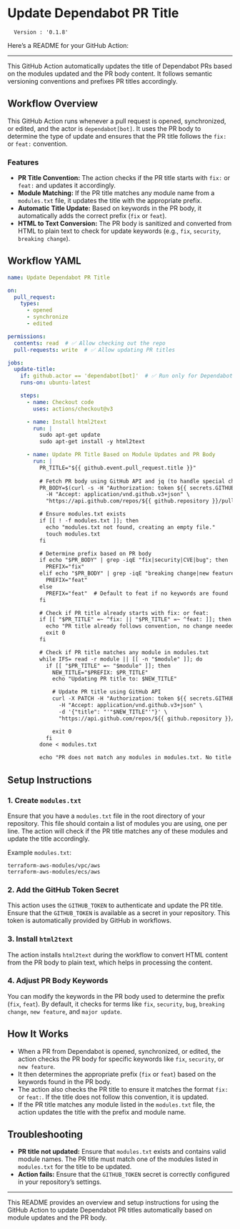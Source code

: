 # Update Dependabot PR Title
<!-- x-release-please-start-version -->
  ```
    Version : '0.1.8'
  ```
<!-- x-release-please-end -->

Here’s a README for your GitHub Action:

---



This GitHub Action automatically updates the title of Dependabot PRs based on the modules updated and the PR body content. It follows semantic versioning conventions and prefixes PR titles accordingly.

## Workflow Overview

This GitHub Action runs whenever a pull request is opened, synchronized, or edited, and the actor is `dependabot[bot]`. It uses the PR body to determine the type of update and ensures that the PR title follows the `fix:` or `feat:` convention.

### Features

- **PR Title Convention:** The action checks if the PR title starts with `fix:` or `feat:` and updates it accordingly.
- **Module Matching:** If the PR title matches any module name from a `modules.txt` file, it updates the title with the appropriate prefix.
- **Automatic Title Update:** Based on keywords in the PR body, it automatically adds the correct prefix (`fix` or `feat`).
- **HTML to Text Conversion:** The PR body is sanitized and converted from HTML to plain text to check for update keywords (e.g., `fix`, `security`, `breaking change`).

## Workflow YAML

```yaml
name: Update Dependabot PR Title

on:
  pull_request:
    types:
      - opened
      - synchronize
      - edited

permissions:
  contents: read  # ✅ Allow checking out the repo
  pull-requests: write  # ✅ Allow updating PR titles

jobs:
  update-title:
    if: github.actor == 'dependabot[bot]'  # ✅ Run only for Dependabot PRs
    runs-on: ubuntu-latest

    steps:
      - name: Checkout code
        uses: actions/checkout@v3

      - name: Install html2text
        run: |
          sudo apt-get update
          sudo apt-get install -y html2text

      - name: Update PR Title Based on Module Updates and PR Body
        run: |
          PR_TITLE="${{ github.event.pull_request.title }}"
          
          # Fetch PR body using GitHub API and jq (to handle special characters)
          PR_BODY=$(curl -s -H "Authorization: token ${{ secrets.GITHUB_TOKEN }}" \
            -H "Accept: application/vnd.github.v3+json" \
            "https://api.github.com/repos/${{ github.repository }}/pulls/${{ github.event.pull_request.number }}" | jq -r '.body')

          # Ensure modules.txt exists
          if [[ ! -f modules.txt ]]; then
            echo "modules.txt not found, creating an empty file."
            touch modules.txt
          fi

          # Determine prefix based on PR body
          if echo "$PR_BODY" | grep -iqE "fix|security|CVE|bug"; then
            PREFIX="fix"
          elif echo "$PR_BODY" | grep -iqE "breaking change|new feature|major update"; then
            PREFIX="feat"
          else
            PREFIX="feat"  # Default to feat if no keywords are found
          fi

          # Check if PR title already starts with fix: or feat:
          if [[ "$PR_TITLE" =~ ^fix: || "$PR_TITLE" =~ ^feat: ]]; then
            echo "PR title already follows convention, no change needed."
            exit 0
          fi

          # Check if PR title matches any module in modules.txt
          while IFS= read -r module || [[ -n "$module" ]]; do
            if [[ "$PR_TITLE" =~ "$module" ]]; then
              NEW_TITLE="$PREFIX: $PR_TITLE"
              echo "Updating PR title to: $NEW_TITLE"

              # Update PR title using GitHub API
              curl -X PATCH -H "Authorization: token ${{ secrets.GITHUB_TOKEN }}" \
                -H "Accept: application/vnd.github.v3+json" \
                -d '{"title": "'"$NEW_TITLE"'"}' \
                "https://api.github.com/repos/${{ github.repository }}/pulls/${{ github.event.pull_request.number }}"

              exit 0
            fi
          done < modules.txt

          echo "PR does not match any modules in modules.txt. No title changes needed."
```

## Setup Instructions

### 1. Create `modules.txt`
Ensure that you have a `modules.txt` file in the root directory of your repository. This file should contain a list of modules you are using, one per line. The action will check if the PR title matches any of these modules and update the title accordingly.

Example `modules.txt`:

```
terraform-aws-modules/vpc/aws
terraform-aws-modules/ecs/aws
```

### 2. Add the GitHub Token Secret
This action uses the `GITHUB_TOKEN` to authenticate and update the PR title. Ensure that the `GITHUB_TOKEN` is available as a secret in your repository. This token is automatically provided by GitHub in workflows.

### 3. Install `html2text`
The action installs `html2text` during the workflow to convert HTML content from the PR body to plain text, which helps in processing the content.

### 4. Adjust PR Body Keywords
You can modify the keywords in the PR body used to determine the prefix (`fix`, `feat`). By default, it checks for terms like `fix`, `security`, `bug`, `breaking change`, `new feature`, and `major update`.

## How It Works

- When a PR from Dependabot is opened, synchronized, or edited, the action checks the PR body for specific keywords like `fix`, `security`, or `new feature`.
- It then determines the appropriate prefix (`fix` or `feat`) based on the keywords found in the PR body.
- The action also checks the PR title to ensure it matches the format `fix:` or `feat:`. If the title does not follow this convention, it is updated.
- If the PR title matches any module listed in the `modules.txt` file, the action updates the title with the prefix and module name.

## Troubleshooting

- **PR title not updated:** Ensure that `modules.txt` exists and contains valid module names. The PR title must match one of the modules listed in `modules.txt` for the title to be updated.
- **Action fails:** Ensure that the `GITHUB_TOKEN` secret is correctly configured in your repository’s settings.

---

This README provides an overview and setup instructions for using the GitHub Action to update Dependabot PR titles automatically based on module updates and the PR body.
